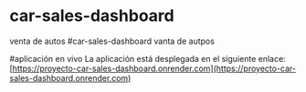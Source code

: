 # car-sales-dashboard
venta de autos
#car-sales-dashboard
vanta de autpos

#aplicación en vivo La aplicación está desplegada en el siguiente enlace: [https://proyecto-car-sales-dashboard.onrender.com](https://proyecto-car-sales-dashboard.onrender.com)